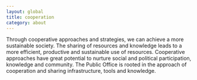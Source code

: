 ```yaml
---
layout: global
title: cooperation
category: about
---
```


Through cooperative approaches and strategies, we can achieve a more sustainable society. The sharing of resources and knowledge leads to a more efficient, productive and sustainable use of resources. Cooperative approaches have great potential to nurture social and political participation, knowledge and community. The Public Office is rooted in the approach of cooperation and sharing infrastructure, tools and knowledge.